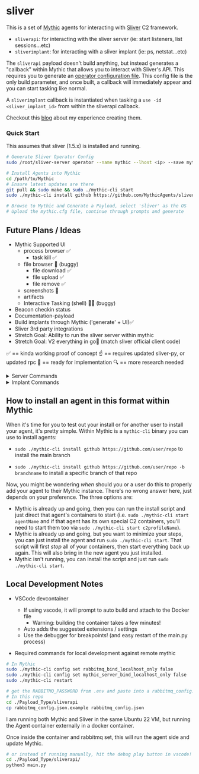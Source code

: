 # sliver

This is a set of [Mythic](https://docs.mythic-c2.net/) agents for interacting with [Sliver](https://sliver.sh/) C2 framework.

- `sliverapi`: for interacting with the sliver server (ie: start listeners, list sessions...etc)
- `sliverimplant`: for interacting with a sliver implant (ie: ps, netstat...etc)

The `sliverapi` payload doesn't build anything, but instead generates a "callback" within Mythic that allows you to interact with Sliver's API. This requires you to generate an [operator configuration file](https://sliver.sh/docs?name=Multi-player+Mode). This config file is the only build parameter, and once built, a callback will immediately appear and you can start tasking like normal.

A `sliverimplant` callback is instantiated when tasking a `use -id <sliver_implant_id>` from within the sliverapi callback.

Checkout this [blog](./blog/blog.md) about my experience creating them.

### Quick Start

This assumes that sliver (1.5.x) is installed and running.

```sh
# Generate Sliver Operator Config
sudo /root/sliver-server operator --name mythic --lhost <ip> --save mythic.cfg && sudo chown $USER:$USER mythic.cfg

# Install Agents into Mythic
cd /path/to/Mythic
# Ensure latest updates are there
git pull && sudo make && sudo ./mythic-cli start
sudo ./mythic-cli install github https://github.com/MythicAgents/sliver

# Browse to Mythic and Generate a Payload, select 'sliver' as the OS
# Upload the mythic.cfg file, continue through prompts and generate
```

## Future Plans / Ideas

- Mythic Supported UI
  - process browser ✅
    - task kill ✅
  - file browser 🐞 (buggy)
    - file download ✅
    - file upload ✅
    - file remove ✅
  - screenshots 🐞
  - artifacts
  - Interactive Tasking (shell) 🚧🐞 (buggy)
- Beacon checkin status
- Documentation-payload
- Build implants through Mythic ('generate' + UI)✅
- Sliver 3rd party integrations
- Stretch Goal: Ability to run the sliver server within mythic
- Stretch Goal: V2 everything in go💙 (match sliver official client code)

✅ == kinda working proof of concept
☝️ == requires updated sliver-py, or updated rpc
👷 == ready for implementation
🔍 == more research needed

<details>
  <summary>Server Commands</summary>

    - clear (not applicable)
    - exit🔍
    - monitor🔍
    - wg-config🔍
    - wg-portfwd🔍
    - wg-socks🔍
    - aliases (waiting on Mythic alias support)
    - armory👷 (waiting on Mythic alias support)
    - background (not applicable?)
    - beacons✅
    - builders☝️
    - canaries✅
    - cursed🔍
    - dns👷
    - generate✅
    - hosts✅
    - http👷
    - https👷
    - implants✅
    - jobs✅
    - licenses✅
    - loot👷
    - mtls✅
    - prelude-operator🔍 (not yet supported)
    - profiles✅
    - reaction🔍
    - regenerate👷
    - sessions✅
    - settings (not applicable)
    - stage-listener👷
    - update (not applicable)
    - use✅
    - version✅
    - websites👷
    - wg👷
    - operators✅

</details>

<details>
  <summary>Implant Commands</summary>

    - cat✅
    - cd✅
    - chmod☝️
    - chown☝️
    - chtimes☝️
    - close🔍 (what is this used for?)
    - download✅
    - execute✅
    - execute-shellcode👷
    - execute-assembly👷
    - extensions👷
    - getgid✅
    - getpid✅
    - getuid✅
    - ifconfig✅
    - info✅
    - interactive👷 (beacon only)
    - kill👷
    - ls✅
    - memfiles☝️
    - mkdir✅
    - msf👷
    - msf-inject👷
    - mv👷
    - netstat✅
    - ping✅ (session only)
    - pivots👷 (session only)
    - portfwd👷
    - procdump👷
    - ps✅
    - pwd✅
    - reconfig👷 (beacon only)
    - rename (not applicable?)
    - rm✅
    - rportfwd👷
    - screenshot✅
    - shell✅ (session only)
    - shikata-ga-nai🔍 (do we need this?)
    - sideload👷
    - socks5👷
    - ssh👷
    - tasks👷 (beacon only)
    - terminate✅
    - upload✅
    - whoami✅

</details>

## How to install an agent in this format within Mythic

When it's time for you to test out your install or for another user to install your agent, it's pretty simple. Within Mythic is a `mythic-cli` binary you can use to install agents:

- `sudo ./mythic-cli install github https://github.com/user/repo` to install the main branch
* `sudo ./mythic-cli install github https://github.com/user/repo -b branchname` to install a specific branch of that repo

Now, you might be wondering _when_ should you or a user do this to properly add your agent to their Mythic instance. There's no wrong answer here, just depends on your preference. The three options are:

* Mythic is already up and going, then you can run the install script and just direct that agent's containers to start (i.e. `sudo ./mythic-cli start agentName` and if that agent has its own special C2 containers, you'll need to start them too via `sudo ./mythic-cli start c2profileName`).
* Mythic is already up and going, but you want to minimize your steps, you can just install the agent and run `sudo ./mythic-cli start`. That script will first _stop_ all of your containers, then start everything back up again. This will also bring in the new agent you just installed.
* Mythic isn't running, you can install the script and just run `sudo ./mythic-cli start`. 

## Local Development Notes

- VSCode devcontainer
  - If using vscode, it will prompt to auto build and attach to the Docker file
    - Warning: building the container takes a few minutes!
  - Auto adds the suggested extensions / settings
  - Use the debugger for breakpoints! (and easy restart of the main.py process)

- Required commands for local development against remote mythic

```bash
# In Mythic
sudo ./mythic-cli config set rabbitmq_bind_localhost_only false
sudo ./mythic-cli config set mythic_server_bind_localhost_only false
sudo ./mythic-cli restart

# get the RABBITMQ_PASSWORD from .env and paste into a rabbitmq_config.json
# In this repo
cd ./Payload_Type/sliverapi
cp rabbitmq_config.json.example rabbitmq_config.json
```

I am running both Mythic and Sliver in the same Ubuntu 22 VM, but running the Agent container externally in a docker container.

Once inside the container and rabbitmq set, this will run the agent side and update Mythic.

```bash
# or instead of running manually, hit the debug play button in vscode!
cd ./Payload_Type/sliverapi/
python3 main.py
```
